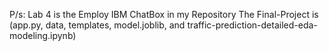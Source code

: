 P/s: Lab 4 is the Employ IBM ChatBox in my Repository
The Final-Project is (app.py, data, templates, model.joblib, and traffic-prediction-detailed-eda-modeling.ipynb)
